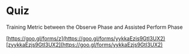 # Quiz

Training Metric between the Observe Phase and Assisted Perform Phase

[https://goo.gl/forms/z](https://goo.gl/forms/yykkaEzjs9GtI3UX2)[zyykkaEzjs9GtI3UX2](https://goo.gl/forms/yykkaEzjs9GtI3UX2)


